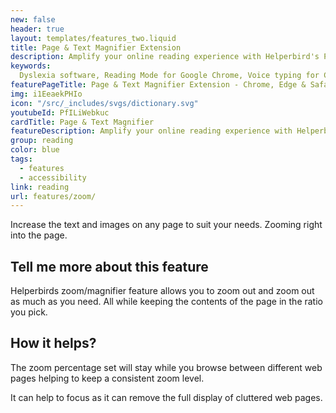 ```yaml
---
new: false
header: true
layout: templates/features_two.liquid
title: Page & Text Magnifier Extension
description: Amplify your online reading experience with Helperbird's Page & Text Magnifier, available for Chrome, Edge, and Safari. Effortlessly zoom in on text and entire pages for superior readability and visibility.
keywords:
  Dyslexia software, Reading Mode for Google Chrome, Voice typing for Chrome, Text to speech for Chrome, text reader, Immersive Reader, dyslexia fonts, accessibility software, dyslexia software, Helperbird for Edge, Helperbird for Firefox, Helperbird for Chrome, Opendyslexic for Chrome, OpenDyslexic
featurePageTitle: Page & Text Magnifier Extension - Chrome, Edge & Safari
img: i1EeaekPHIo
icon: "/src/_includes/svgs/dictionary.svg"
youtubeId: PfILiWebkuc
cardTitle: Page & Text Magnifier
featureDescription: Amplify your online reading experience with Helperbird's Page & Text Magnifier. Effortlessly zoom in on text and entire pages for superior readability and visibility.
group: reading
color: blue
tags:
  - features
  - accessibility
link: reading
url: features/zoom/
---
```


Increase the text and images on any page to suit your needs. 
Zooming right into the page.    
 

## Tell me more about this feature

Helperbirds zoom/magnifier feature allows you to zoom out and zoom out as much as you need. 
All while keeping the contents of the page in the ratio you pick.

## How it helps?

The zoom percentage set will stay while you browse between different web pages helping to keep a consistent zoom level.

It can help to focus as it can remove the full display of cluttered web pages.

    
 
